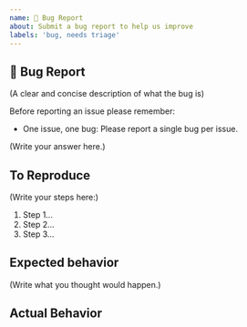 ```yaml
---
name: 🐛 Bug Report
about: Submit a bug report to help us improve
labels: 'bug, needs triage'
---
```


## 🐛 Bug Report

(A clear and concise description of what the bug is)

Before reporting an issue please remember:
-  One issue, one bug: Please report a single bug per issue.

(Write your answer here.)

## To Reproduce

(Write your steps here:)

1. Step 1...
1. Step 2...
1. Step 3...

## Expected behavior

<!--
  How did you expect your project to behave?
  It’s fine if you’re not sure your understanding is correct.
  Write down what you thought would happen.
-->

(Write what you thought would happen.)

## Actual Behavior

<!--
  Did something go wrong?
  Is something broken, or not behaving as you expected?
  Describe this section in detail, and attach screenshots if possible.
  Please be precise. 
-->



